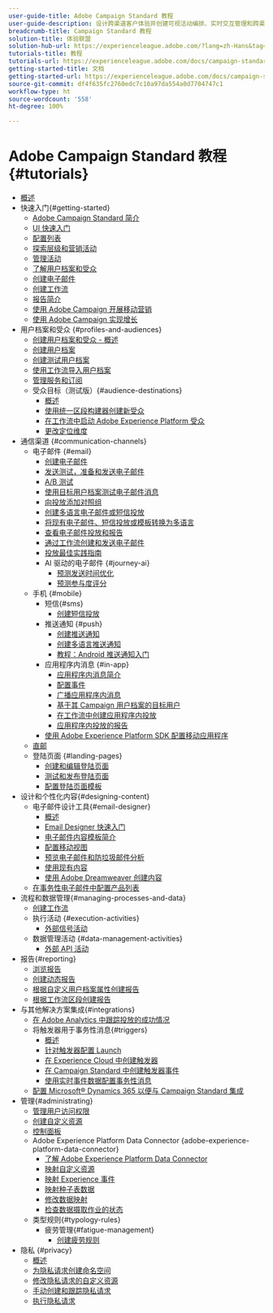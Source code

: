 ```yaml
---
user-guide-title: Adobe Campaign Standard 教程
user-guide-description: 设计跨渠道客户体验并创建可视活动编排、实时交互管理和跨渠道执行的环境。
breadcrumb-title: Campaign Standard 教程
solution-title: 体验联盟
solution-hub-url: https://experienceleague.adobe.com/?lang=zh-Hans&tag=Campaign+Standard#recommended/solutions/campaign
tutorials-title: 教程
tutorials-url: https://experienceleague.adobe.com/docs/campaign-standard-learn/tutorials/overview.html?lang=zh-Hans
getting-started-title: 文档
getting-started-url: https://experienceleague.adobe.com/docs/campaign-standard/using/campaign-standard-home.html?lang=zh-Hans
source-git-commit: df4f635fc2760edc7c10a97da554a0d7704747c1
workflow-type: ht
source-wordcount: '558'
ht-degree: 100%

---
```



# Adobe Campaign Standard 教程 {#tutorials}

+ [概述](/help/overview.md)
+ 快速入门{#getting-started}
   + [Adobe Campaign Standard 简介](/help/getting-started/adobe-campaign-standard-introduction.md)
   + [UI 快速入门](/help/getting-started/getting-started-with-the-ui.md)
   + [配置列表](/help/getting-started/configure-a-list.md)
   + [探索层级和营销活动](/help/getting-started/explore-hierarchy-and-marketing-activities.md)
   + [管理活动](/help/getting-started/managing-campaigns.md)
   + [了解用户档案和受众](/help/getting-started/understanding-profiles-and-audiences.md)
   + [创建电子邮件](https://experienceleague.adobe.com/docs/campaign-standard-learn/tutorials/communication-channels/email/create-email-from-homepage.html?lang=zh-Hans)
   + [创建工作流](https://experienceleague.adobe.com/docs/campaign-standard-learn/tutorials/managing-processes-and-data/creating-a-workflow.html?lang=zh-Hans)
   + [报告简介](/help/getting-started/reporting-with-adobe-campaign-introduction.md)
   + [使用 Adobe Campaign 开展移动营销](/help/getting-started/mobile-marketing-with-adobe-campaign.md)
   + [使用 Adobe Campaign 实现增长](/help/getting-started/growing-with-adobe-campaign.md)
+ 用户档案和受众 {#profiles-and-audiences}
   + [创建用户档案和受众 - 概述](/help/profiles-and-audiences/creating-profiles-and-audiences.md)
   + [创建用户档案](/help/profiles-and-audiences/creating-a-profile.md)
   + [创建测试用户档案](/help/profiles-and-audiences/test-profiles.md)
   + [使用工作流导入用户档案](/help/managing-processes-and-data/importing-profiles.md)
   + [管理服务和订阅](/help/managing-processes-and-data/services-and-subscriptions.md)
   + 受众目标（测试版）{#audience-destinations}
      + [概述](/help/profiles-and-audiences/audience-destinations/audience-destinations-overview.md)
      + [使用统一区段构建器创建新受众](/help/profiles-and-audiences/audience-destinations/creating-audiences-using-segment-builder.md)
      + [在工作流中启动 Adobe Experience Platform 受众](/help/profiles-and-audiences/audience-destinations/activating-aep-audiences.md)
      + [更改定位维度](/help/profiles-and-audiences/audience-destinations/changing-targeting-dimension.md)
+ 通信渠道 {#communication-channels}
   + 电子邮件 {#email}
      + [创建电子邮件](/help/communication-channels/email/create-email-from-homepage.md)
      + [发送测试，准备和发送电子邮件](/help/communication-channels/email/sending-test-preparing-sending-email.md)
      + [A/B 测试](/help/communication-channels/email/a-b-testing.md)
      + [使用目标用户档案测试电子邮件消息](/help/communication-channels/email/profile-substitution.md)
      + [向投放添加对照组](/help/communication-channels/email/control-groups.md)
      + [创建多语言电子邮件或短信投放](/help/communication-channels/create-multilingual-deliveries.md)
      + [将现有电子邮件、短信投放或模板转换为多语言](/help/communication-channels/covert-into-multilingual-deliveries.md)
      + [查看电子邮件投放和报告](/help/communication-channels/email/reviewing-personalized-email-delivery-and-reports.md)
      + [通过工作流创建和发送电子邮件](/help/communication-channels/email/create-and-send-emails-via-workflow.md)
      + [投放最佳实践指南](https://experienceleague.adobe.com/docs/deliverability-learn/deliverability-best-practice-guide/introduction.html?lang=zh-Hans)
      + AI 驱动的电子邮件 {#journey-ai}
         + [预测发送时间优化](/help/communication-channels/email/ai-powered-emails/predictive-send-time-optimization.md)
         + [预测参与度评分](/help/communication-channels/email/ai-powered-emails/predictive-engagement-scoring.md)
   + 手机 {#mobile}
      + 短信{#sms}
         + [创建短信投放](/help/communication-channels/mobile/sms/sms-delivery.md)
      + 推送通知 {#push}
         + [创建推送通知](/help/communication-channels/mobile/push-notifications/creating-a-push-notification.md)
         + [创建多语言推送通知](/help/communication-channels/mobile/push-notifications/creating-multilingual-push-notifications.md)
         + [教程：Android 推送通知入门](https://experienceleague.adobe.com/docs/campaign-standard-learn/getting-started-with-push-notifications-android/introduction.html?lang=zh-Hans)
      + 应用程序内消息 {#in-app}
         + [应用程序内消息简介](/help/communication-channels/mobile/in-app/in-app-message-overview.md)
         + [配置事件](/help/communication-channels/mobile/in-app/configure-events.md)
         + [广播应用程序内消息](/help/communication-channels/mobile/in-app/broadcast-in-app-message.md)
         + [基于其 Campaign 用户档案的目标用户](/help/communication-channels/mobile/in-app/target-users-based-on-campaign-profile.md)
         + [在工作流中创建应用程序内投放](/help/communication-channels/mobile/in-app/in-app-activity.md)
         + [应用程序内投放的报告](/help/communication-channels/mobile/in-app/in-app-reporting.md)
      + [使用 Adobe Experience Platform SDK 配置移动应用程序](/help/communication-channels/mobile/configure-mobile-apps-using-aep-sdk.md)
   + [直邮](/help/communication-channels/direct-mail/directmail.md)
   + 登陆页面 {#landing-pages}
      + [创建和编辑登陆页面](/help/communication-channels/landing-pages/landing-page-create-and-edit.md)
      + [测试和发布登陆页面](/help/communication-channels/landing-pages/landing-page-test-and-publish.md)
      + [配置登陆页面模板](/help/communication-channels/landing-pages/landing-page-configure-templates.md)
+ 设计和个性化内容{#designing-content}
   + 电子邮件设计工具{#email-designer}
      + [概述](/help/designing-content/email-designer/email-designer-overview.md)
      + [Email Designer 快速入门](/help/designing-content/email-designer/getting-started-with-the-email-designer.md)
      + [电子邮件内容模板简介](/help/designing-content/email-designer/email-content-templates.md)
      + [配置移动视图](/help/designing-content/email-designer/configure-the-mobile-view.md)
      + [预览电子邮件和防垃圾邮件分析](/help/designing-content/email-designer/preview-your-email.md)
      + [使用现有内容](/help/designing-content/email-designer/working-with-existing-content.md)
      + [使用 Adobe Dreamweaver 创建内容](/help/designing-content/email-designer/dreamweaver-integration.md)
   + [在事务性电子邮件中配置产品列表](/help/designing-content/product-listings-in-transactional-email.md)
+ 流程和数据管理{#managing-processes-and-data}
   + [创建工作流](/help/managing-processes-and-data/creating-a-workflow.md)
   + 执行活动 {#execution-activities}
      + [外部信号活动](/help/managing-processes-and-data/execution-activities/external-signal-activity.md)
   + 数据管理活动 {#data-management-activities}
      + [外部 API 活动](/help/managing-processes-and-data/data-management-activities/external-api-activity.md)
+ 报告{#reporting}
   + [浏览报告](/help/getting-started/exploring-reports.md)
   + [创建动态报告](/help/reporting/creating-a-dynamic-report.md)
   + [根据自定义用户档案属性创建报告](/help/reporting/custom-profile-attributes-dynamic-reports.md)
   + [根据工作流区段创建报告](/help/reporting/report-on-workflow-segments.md)
+ 与其他解决方案集成{#integrations}
   + [在 Adobe Analytics 中跟踪投放的成功情况](/help/integrations/track-the-success-of-your-deliveries-in-analytics.md)
   + 将触发器用于事务性消息{#triggers}
      + [概述](/help/integrations/using-triggers-for-transactional-messaging-overview.md)
      + [针对触发器配置 Launch](/help/integrations/configure-launch-for-triggers.md)
      + [在 Experience Cloud 中创建触发器](/help/integrations/create-a-trigger-in-experience-cloud.md)
      + [在 Campaign Standard 中创建触发器事件](/help/integrations/create-a-trigger-event.md)
      + [使用实时事件数据配置事务性消息](/help/integrations/configure-transactional-messages-using-realtime-event-data.md)
   + [配置 Microsoft® Dynamics 365 以便与 Campaign Standard 集成](/help/integrations/configure-dynamics-365.md)
+ 管理{#administrating}
   + [管理用户访问权限](/help/administrating/managing-user-access-rights.md)
   + [创建自定义资源](https://experienceleague.adobe.com/docs/campaign-standard-learn/creating-custom-resources/introduction.html?lang=zh-Hans)
   + [控制面板](https://experienceleague.adobe.com/docs/campaign-standard-learn/control-panel/control-panel-overview.html?lang=zh-Hans)
   + Adobe Experience Platform Data Connector {adobe-experience-platform-data-connector}
      + [了解 Adobe Experience Platform Data Connector](/help/administrating/adobe-experience-platform-data-connector/understanding-the-adobe-experience-platform-data-connector.md)
      + [映射自定义资源](/help/administrating/adobe-experience-platform-data-connector/mapping-custom-resources.md)
      + [映射 Experience 事件](/help/administrating/adobe-experience-platform-data-connector/mapping-experience-events.md)
      + [映射种子表数据](/help/administrating/adobe-experience-platform-data-connector/mapping-seed-table-data.md)
      + [修改数据映射](/help/administrating/adobe-experience-platform-data-connector/modifying-data-mapping.md)
      + [检查数据摄取作业的状态](/help/administrating/adobe-experience-platform-data-connector/checking-status-of-data-ingestion-jobs.md)
   + 类型规则{#typology-rules}
      + 疲劳管理{#fatigue-management}
         + [创建疲劳规则](/help/administrating/typology-rules/fatigue-management/create-fatigue-rules.md)
+ 隐私 {#privacy}
   + [概述](/help/privacy/privacy-overview.md)
   + [为隐私请求创建命名空间](/help/privacy/namespaces-for-privacy-requests.md)
   + [修改隐私请求的自定义资源](/help/privacy/custom-resources-for-privacy-requests.md)
   + [手动创建和跟踪隐私请求](/help/privacy/create-and-track-privacy-requests.md)
   + [执行隐私请求](/help/privacy/execute-privacy-requests.md)